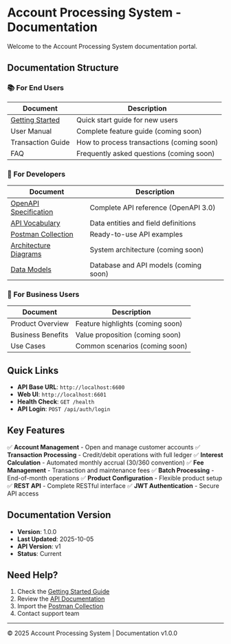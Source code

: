 # Account Processing System - Documentation

Welcome to the Account Processing System documentation portal.

## Documentation Structure

### 📚 For End Users

| Document | Description |
|----------|-------------|
| [Getting Started](./user_guides/GETTING_STARTED.md) | Quick start guide for new users |
| User Manual | Complete feature guide (coming soon) |
| Transaction Guide | How to process transactions (coming soon) |
| FAQ | Frequently asked questions (coming soon) |

### 🔌 For Developers

| Document | Description |
|----------|-------------|
| [OpenAPI Specification](./api/openapi.yaml) | Complete API reference (OpenAPI 3.0) |
| [API Vocabulary](./api/API_VOCABULARY.md) | Data entities and field definitions |
| [Postman Collection](./examples/postman_collection.json) | Ready-to-use API examples |
| [Architecture Diagrams](./architecture/) | System architecture (coming soon) |
| [Data Models](./data_models/) | Database and API models (coming soon) |

### 💼 For Business Users

| Document | Description |
|----------|-------------|
| Product Overview | Feature highlights (coming soon) |
| Business Benefits | Value proposition (coming soon) |
| Use Cases | Common scenarios (coming soon) |

## Quick Links

- **API Base URL**: `http://localhost:6600`
- **Web UI**: `http://localhost:6601`
- **Health Check**: `GET /health`
- **API Login**: `POST /api/auth/login`

## Key Features

✅ **Account Management** - Open and manage customer accounts
✅ **Transaction Processing** - Credit/debit operations with full ledger
✅ **Interest Calculation** - Automated monthly accrual (30/360 convention)
✅ **Fee Management** - Transaction and maintenance fees
✅ **Batch Processing** - End-of-month operations
✅ **Product Configuration** - Flexible product setup
✅ **REST API** - Complete RESTful interface
✅ **JWT Authentication** - Secure API access

## Documentation Version

- **Version**: 1.0.0
- **Last Updated**: 2025-10-05
- **API Version**: v1
- **Status**: Current

## Need Help?

1. Check the [Getting Started Guide](./user_guides/GETTING_STARTED.md)
2. Review the [API Documentation](./api/openapi.yaml)
3. Import the [Postman Collection](./examples/postman_collection.json)
4. Contact support team

---

© 2025 Account Processing System | Documentation v1.0.0

